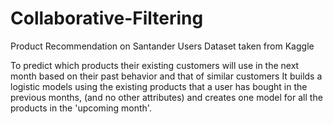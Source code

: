 # Collaborative-Filtering
Product Recommendation on Santander Users Dataset taken from Kaggle

To predict which products their existing customers will use in the next month based on their past behavior and that of similar customers
It builds a logistic models using the existing products that a user has bought in the previous months, (and no other attributes) and creates one model for all the products in the 'upcoming month'.
